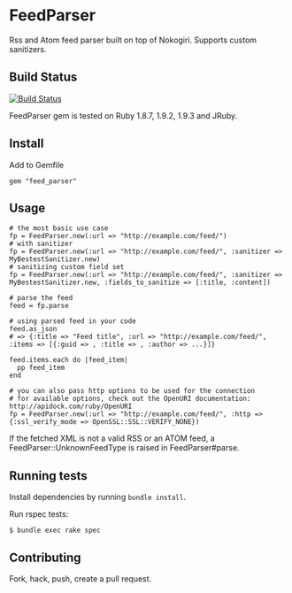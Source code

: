 # FeedParser

Rss and Atom feed parser built on top of Nokogiri. Supports custom sanitizers.

## Build Status

[![Build Status](https://secure.travis-ci.org/arttu/feed_parser.png)](http://travis-ci.org/arttu/feed_parser)

FeedParser gem is tested on Ruby 1.8.7, 1.9.2, 1.9.3 and JRuby.

## Install

Add to Gemfile

    gem "feed_parser"

## Usage

    # the most basic use case
    fp = FeedParser.new(:url => "http://example.com/feed/")
    # with sanitizer
    fp = FeedParser.new(:url => "http://example.com/feed/", :sanitizer => MyBestestSanitizer.new)
    # sanitizing custom field set
    fp = FeedParser.new(:url => "http://example.com/feed/", :sanitizer => MyBestestSanitizer.new, :fields_to_sanitize => [:title, :content])
    
    # parse the feed
    feed = fp.parse
    
    # using parsed feed in your code
    feed.as_json
    # => {:title => "Feed title", :url => "http://example.com/feed/", :items => [{:guid => , :title => , :author => ...}]}
    
    feed.items.each do |feed_item|
      pp feed_item
    end

    # you can also pass http options to be used for the connection
    # for available options, check out the OpenURI documentation: http://apidock.com/ruby/OpenURI
    fp = FeedParser.new(:url => "http://example.com/feed/", :http => {:ssl_verify_mode => OpenSSL::SSL::VERIFY_NONE})

If the fetched XML is not a valid RSS or an ATOM feed, a FeedParser::UnknownFeedType is raised in FeedParser#parse.

## Running tests

Install dependencies by running `bundle install`.

Run rspec tests:

    $ bundle exec rake spec

## Contributing

Fork, hack, push, create a pull request.
